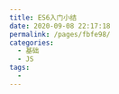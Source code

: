 ```yaml
---
title: ES6入门小结
date: 2020-09-08 22:17:18
permalink: /pages/fbfe98/
categories: 
  - 基础
  - JS
tags: 
  - 
---
```

